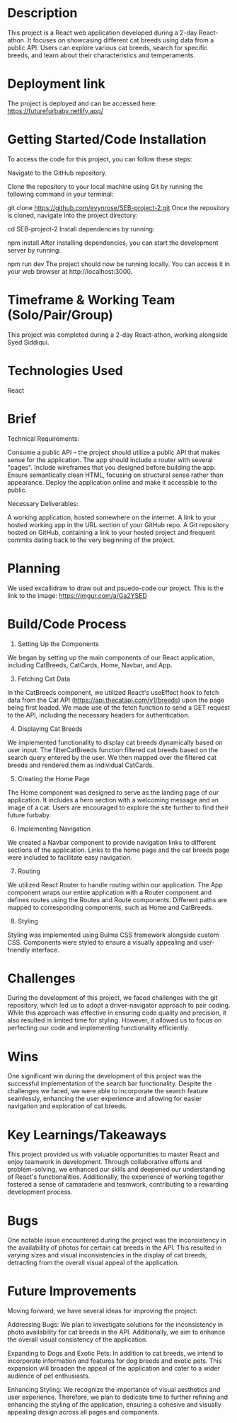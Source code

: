 # Description
This project is a React web application developed during a 2-day React-athon. It focuses on showcasing different cat breeds using data from a public API. Users can explore various cat breeds, search for specific breeds, and learn about their characteristics and temperaments.

# Deployment link
The project is deployed and can be accessed here: https://futurefurbaby.netlify.app/

# Getting Started/Code Installation
To access the code for this project, you can follow these steps:

Navigate to the GitHub repository. 

Clone the repository to your local machine using Git by running the following command in your terminal:



git clone https://github.com/evynrose/SEB-project-2.git
Once the repository is cloned, navigate into the project directory:


cd SEB-project-2
Install dependencies by running:


npm install
After installing dependencies, you can start the development server by running:


npm run dev
The project should now be running locally. You can access it in your web browser at http://localhost:3000.

# Timeframe & Working Team (Solo/Pair/Group)
This project was completed during a 2-day React-athon, working alongside Syed Siddiqui.

# Technologies Used
React

# Brief
Technical Requirements:

Consume a public API – the project should utilize a public API that makes sense for the application.
The app should include a router with several "pages".
Include wireframes that you designed before building the app.
Ensure semantically clean HTML, focusing on structural sense rather than appearance.
Deploy the application online and make it accessible to the public.

Necessary Deliverables:

A working application, hosted somewhere on the internet.
A link to your hosted working app in the URL section of your GitHub repo.
A Git repository hosted on GitHub, containing a link to your hosted project and frequent commits dating back to the very beginning of the 
project.

# Planning
We used excallidraw to draw out and psuedo-code our project. This is the link to the image: https://imgur.com/a/Ga2YSED

# Build/Code Process
1. Setting Up the Components
   
We began by setting up the main components of our React application, including CatBreeds, CatCards, Home, Navbar, and App.

3. Fetching Cat Data

In the CatBreeds component, we utilized React's useEffect hook to fetch data from the Cat API (https://api.thecatapi.com/v1/breeds) upon the page being first loaded. We made use of the fetch function to send a GET request to the API, including the necessary headers for authentication.

4. Displaying Cat Breeds

We implemented functionality to display cat breeds dynamically based on user input. The filterCatBreeds function filtered cat breeds based on the search query entered by the user. We then mapped over the filtered cat breeds and rendered them as individual CatCards.

5. Creating the Home Page

The Home component was designed to serve as the landing page of our application. It includes a hero section with a welcoming message and an image of a cat. Users are encouraged to explore the site further to find their future furbaby.

6. Implementing Navigation

We created a Navbar component to provide navigation links to different sections of the application. Links to the home page and the cat breeds page were included to facilitate easy navigation.

7. Routing

We utilized React Router to handle routing within our application. The App component wraps our entire application with a Router component and defines routes using the Routes and Route components. Different paths are mapped to corresponding components, such as Home and CatBreeds.

8. Styling

Styling was implemented using Bulma CSS framework alongside custom CSS. Components were styled to ensure a visually appealing and user-friendly interface.


# Challenges
During the development of this project, we faced challenges with the git repository, which led us to adopt a driver-navigator approach to pair coding. While this approach was effective in ensuring code quality and precision, it also resulted in limited time for styling. However, it allowed us to focus on perfecting our code and implementing functionality efficiently.

# Wins
One significant win during the development of this project was the successful implementation of the search bar functionality. Despite the challenges we faced, we were able to incorporate the search feature seamlessly, enhancing the user experience and allowing for easier navigation and exploration of cat breeds.

# Key Learnings/Takeaways
This project provided us with valuable opportunities to master React and enjoy teamwork in development. Through collaborative efforts and problem-solving, we enhanced our skills and deepened our understanding of React's functionalities. Additionally, the experience of working together fostered a sense of camaraderie and teamwork, contributing to a rewarding development process.

# Bugs
One notable issue encountered during the project was the inconsistency in the availability of photos for certain cat breeds in the API. This resulted in varying sizes and visual inconsistencies in the display of cat breeds, detracting from the overall visual appeal of the application.

# Future Improvements
Moving forward, we have several ideas for improving the project:

Addressing Bugs: We plan to investigate solutions for the inconsistency in photo availability for cat breeds in the API. Additionally, we aim to enhance the overall visual consistency of the application.

Expanding to Dogs and Exotic Pets: In addition to cat breeds, we intend to incorporate information and features for dog breeds and exotic pets. This expansion will broaden the appeal of the application and cater to a wider audience of pet enthusiasts.

Enhancing Styling: We recognize the importance of visual aesthetics and user experience. Therefore, we plan to dedicate time to further refining and enhancing the styling of the application, ensuring a cohesive and visually appealing design across all pages and components.

